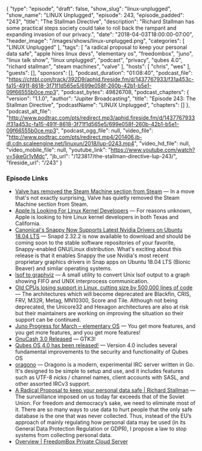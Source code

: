 {
  "type": "episode",
  "draft": false,
  "show_slug": "linux-unplugged",
  "show_name": "LINUX Unplugged",
  "episode": 243,
  "episode_padded": "243",
  "title": "The Stallman Directive",
  "description": "Richard Stallman has some practical steps society could take to roll back the rampant and expanding invasion of our privacy.",
  "date": "2018-04-03T18:00:00-07:00",
  "header_image": "/images/shows/linux-unplugged.png",
  "categories": [
    "LINUX Unplugged"
  ],
  "tags": [
    "a radical proposal to keep your personal data safe",
    "apple hires linux devs",
    "elementary os",
    "freedombox",
    "juno",
    "linux talk show",
    "linux unplugged",
    "podcast",
    "privacy",
    "qubes 4.0",
    "richard stallman",
    "steam machines",
    "valve"
  ],
  "hosts": [
    "chris",
    "wes"
  ],
  "guests": [],
  "sponsors": [],
  "podcast_duration": "01:08:40",
  "podcast_file": "https://chtbl.com/track/392D9/aphid.fireside.fm/d/1437767933/f31a453c-fa15-491f-8618-3f71f1d565e5/699e058f-260b-42b1-b5e1-09f66555b0ce.mp3",
  "podcast_bytes": 49826708,
  "podcast_chapters": {
    "version": "1.1.0",
    "author": "Jupiter Broadcasting",
    "title": "Episode 243: The Stallman Directive",
    "podcastName": "LINUX Unplugged",
    "chapters": []
  },
  "podcast_alt_file": "http://www.podtrac.com/pts/redirect.mp3/aphid.fireside.fm/d/1437767933/f31a453c-fa15-491f-8618-3f71f1d565e5/699e058f-260b-42b1-b5e1-09f66555b0ce.mp3",
  "podcast_ogg_file": null,
  "video_file": "http://www.podtrac.com/pts/redirect.mp4/201406.jb-dl.cdn.scaleengine.net/linuxun/2018/lup-0243.mp4",
  "video_hd_file": null,
  "video_mobile_file": null,
  "youtube_link": "https://www.youtube.com/watch?v=5jkeGr1yMdc",
  "jb_url": "/123817/the-stallman-directive-lup-243/",
  "fireside_url": "/243"
}


### Episode Links

  * [Valve has removed the Steam Machine section from Steam](https://www.gamingonlinux.com/articles/valve-has-removed-the-steam-machine-section-from-steam.11505 "Valve has removed the Steam Machine section from Steam") — In a move that's not exactly surprising, Valve has quietly removed the Steam Machine section from Steam.
  * [Apple Is Looking For Linux Kernel Developers](https://www.phoronix.com/scan.php?page=news_item&px=Apple-Hiring-For-Linux-Kernel "Apple Is Looking For Linux Kernel Developers") — For reasons unknown, Apple is looking to hire Linux kernel developers in both Texas and California.
  * [Canonical's Snappy Now Supports Latest Nvidia Drivers on Ubuntu 18.04 LTS](http://news.softpedia.com/news/canonical-s-snappy-now-supports-latest-nvidia-drivers-on-ubuntu-18-04-lts-520506.shtml "Canonical's Snappy Now Supports Latest Nvidia Drivers on Ubuntu 18.04 LTS") — Snapd 2.32.2 is now available to download and should be coming soon to the stable software repositories of your favorite, Snappy-enabled GNU/Linux distribution. What's exciting about this release is that it enables Snappy the use Nvidia's most recent proprietary graphics drivers in Snap apps on Ubuntu 18.04 LTS (Bionic Beaver) and similar operating systems.
  * [lsof to graphviz](https://github.com/zevv/lsofgraph "lsof to graphviz") — A small utility to convert Unix lsof output to a graph showing FIFO and UNIX interprocess communication.
  * [Old CPUs losing support in Linux, cutting size by 500,000 lines of code](https://www.neowin.net/news/old-cpus-losing-support-in-linux-cutting-size-by-500000-lines-of-code "Old CPUs losing support in Linux, cutting size by 500,000 lines of code") — The architectures which will become deprecated are Blackfin, CRIS, FRV, M32R, Metag, MN10300, Score and Tile. Although not being deprecated, the Unicore32 and Hexagon architectures are also at risk but their maintainers are working on improving the situation so their support can be continued.
  * [Juno Progress for March – elementary OS](https://medium.com/elementaryos/juno-progress-for-march-6fd2d553c237 "Juno Progress for March – elementary OS") — You get more features, and you get more features, and you get more features!
  * [GnuCash 3.0 Released](https://lists.gnucash.org/pipermail/gnucash-user/2018-April/075866.html "GnuCash 3.0 Released") — GTK3!
  * [Qubes OS 4.0 has been released!](https://www.qubes-os.org/news/2018/03/28/qubes-40/ "Qubes OS 4.0 has been released!") — Version 4.0 includes several fundamental improvements to the security and functionality of Qubes OS
  * [oragono](https://github.com/oragono/oragono/blob/master/README.md "oragono") — Oragono is a modern, experimental IRC server written in Go. It's designed to be simple to setup and use, and it includes features such as UTF-8 nicks / channel names, client accounts with SASL, and other assorted IRCv3 support.
  * [A Radical Proposal to keep your personal data safe | Richard Stallman](https://www.theguardian.com/commentisfree/2018/apr/03/facebook-abusing-data-law-privacy-big-tech-surveillance "A Radical Proposal to keep your personal data safe | Richard Stallman") — The surveillance imposed on us today far exceeds that of the Soviet Union. For freedom and democracy’s sake, we need to eliminate most of it. There are so many ways to use data to hurt people that the only safe database is the one that was never collected. Thus, instead of the EU’s approach of mainly regulating how personal data may be used (in its General Data Protection Regulation or GDPR), I propose a law to stop systems from collecting personal data.
  * [Overview | FreedomBox Private Cloud Server](https://freedombox.org/ "Overview | FreedomBox Private Cloud Server")


